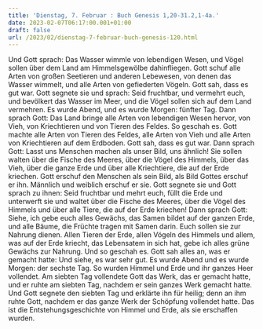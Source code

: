 ```yaml
---
title: 'Dienstag, 7. Februar : Buch Genesis 1,20-31.2,1-4a.'
date: 2023-02-07T06:17:00.001+01:00
draft: false
url: /2023/02/dienstag-7-februar-buch-genesis-120.html
---
```


Und Gott sprach: Das Wasser wimmle von lebendigen Wesen, und Vögel sollen über dem Land am Himmelsgewölbe dahinfliegen. Gott schuf alle Arten von großen Seetieren und anderen Lebewesen, von denen das Wasser wimmelt, und alle Arten von gefiederten Vögeln. Gott sah, dass es gut war. Gott segnete sie und sprach: Seid fruchtbar, und vermehrt euch, und bevölkert das Wasser im Meer, und die Vögel sollen sich auf dem Land vermehren. Es wurde Abend, und es wurde Morgen: fünfter Tag. Dann sprach Gott: Das Land bringe alle Arten von lebendigen Wesen hervor, von Vieh, von Kriechtieren und von Tieren des Feldes. So geschah es. Gott machte alle Arten von Tieren des Feldes, alle Arten von Vieh und alle Arten von Kriechtieren auf dem Erdboden. Gott sah, dass es gut war. Dann sprach Gott: Lasst uns Menschen machen als unser Bild, uns ähnlich! Sie sollen walten über die Fische des Meeres, über die Vögel des Himmels, über das Vieh, über die ganze Erde und über alle Kriechtiere, die auf der Erde kriechen. Gott erschuf den Menschen als sein Bild, als Bild Gottes erschuf er ihn. Männlich und weiblich erschuf er sie. Gott segnete sie und Gott sprach zu ihnen: Seid fruchtbar und mehrt euch, füllt die Erde und unterwerft sie und waltet über die Fische des Meeres, über die Vögel des Himmels und über alle Tiere, die auf der Erde kriechen! Dann sprach Gott: Siehe, ich gebe euch alles Gewächs, das Samen bildet auf der ganzen Erde, und alle Bäume, die Früchte tragen mit Samen darin. Euch sollen sie zur Nahrung dienen. Allen Tieren der Erde, allen Vögeln des Himmels und allem, was auf der Erde kriecht, das Lebensatem in sich hat, gebe ich alles grüne Gewächs zur Nahrung. Und so geschah es. Gott sah alles an, was er gemacht hatte: Und siehe, es war sehr gut. Es wurde Abend und es wurde Morgen: der sechste Tag. So wurden Himmel und Erde und ihr ganzes Heer vollendet. Am siebten Tag vollendete Gott das Werk, das er gemacht hatte, und er ruhte am siebten Tag, nachdem er sein ganzes Werk gemacht hatte. Und Gott segnete den siebten Tag und erklärte ihn für heilig; denn an ihm ruhte Gott, nachdem er das ganze Werk der Schöpfung vollendet hatte. Das ist die Entstehungsgeschichte von Himmel und Erde, als sie erschaffen wurden.